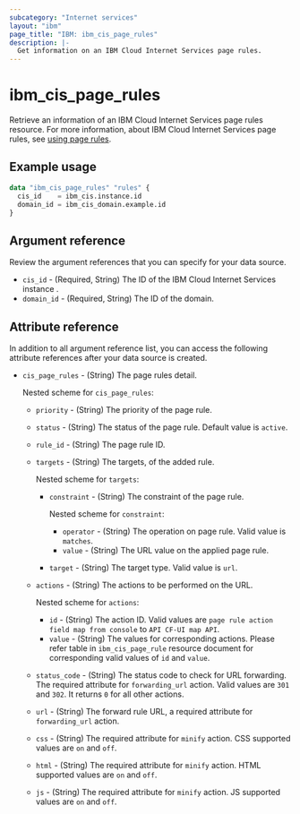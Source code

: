 ```yaml
---
subcategory: "Internet services"
layout: "ibm"
page_title: "IBM: ibm_cis_page_rules"
description: |-
  Get information on an IBM Cloud Internet Services page rules.
---
```


# ibm_cis_page_rules
Retrieve an information of an IBM Cloud Internet Services page rules resource. For more information, about IBM Cloud Internet Services page rules, see [using page rules](https://cloud.ibm.com/docs/cis?topic=cis-use-page-rules).

## Example usage

```terraform
data "ibm_cis_page_rules" "rules" {
  cis_id    = ibm_cis.instance.id
  domain_id = ibm_cis_domain.example.id
}
```

## Argument reference
Review the argument references that you can specify for your data source. 

- `cis_id` - (Required, String) The ID of the IBM Cloud Internet Services instance .
- `domain_id` - (Required, String) The ID of the domain.


## Attribute reference
In addition to all argument reference list, you can access the following attribute references after your data source is created. 

- `cis_page_rules` - (String) The page rules detail.

  Nested scheme for `cis_page_rules`:
	- `priority` - (String) The priority of the page rule.
	- `status` - (String)   The status of the page rule. Default value is `active`.
	- `rule_id` - (String) The page rule ID.
	- `targets` - (String)   The targets, of the added rule.

	  Nested scheme for `targets`:
		- `constraint` - (String) The constraint of the page rule.

		  Nested scheme for `constraint`:
			- `operator` - (String) The operation on page rule. Valid value is `matches`.
			- `value` - (String) The URL value on the applied page rule.
		- `target` - (String) The target type. Valid value is `url`.
	- `actions` - (String)   The actions to be performed on the URL.

	  Nested scheme for `actions`:
		- `id` - (String) The action ID. Valid values are `page rule action field map from console` to `API CF-UI map API`.
		- `value` - (String) The values for corresponding actions.
		Please refer table in `ibm_cis_page_rule` resource document for corresponding valid values of `id` and `value`.
	- `status_code` - (String) The status code to check for URL forwarding. The required attribute for `forwarding_url` action. Valid values are `301` and `302`. It returns `0` for all other actions.
	- `url` - (String) The forward rule URL, a required attribute for `forwarding_url` action.
	- `css` - (String) The required attribute for `minify` action. CSS supported values are `on` and `off`.
    - `html` - (String) The required attribute for `minify` action. HTML supported values are `on` and `off`.
    - `js` - (String) The required attribute for `minify` action. JS supported values are `on` and `off`.